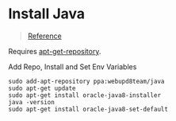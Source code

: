 # Install Java
> [Reference](http://tecadmin.net/install-oracle-java-8-jdk-8-ubuntu-via-ppa/#)

Requires [apt-get-repository](apt-get-repository.md).

Add Repo, Install and Set Env Variables
```shell
sudo add-apt-repository ppa:webupd8team/java
sudo apt-get update
sudo apt-get install oracle-java8-installer
java -version
sudo apt-get install oracle-java8-set-default
```
